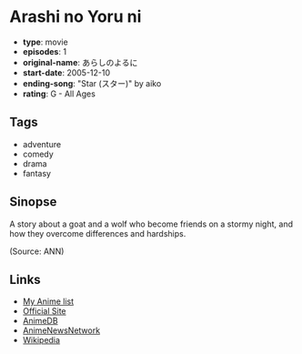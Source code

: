 # Arashi no Yoru ni

-   **type**: movie
-   **episodes**: 1
-   **original-name**: あらしのよるに
-   **start-date**: 2005-12-10
-   **ending-song**: "Star (スター)" by aiko
-   **rating**: G - All Ages

## Tags

-   adventure
-   comedy
-   drama
-   fantasy

## Sinopse

A story about a goat and a wolf who become friends on a stormy night, and how they overcome differences and hardships.

(Source: ANN)

## Links

-   [My Anime list](https://myanimelist.net/anime/1961/Arashi_no_Yoru_ni)
-   [Official Site](http://arayoru.com/pc/)
-   [AnimeDB](http://anidb.info/perl-bin/animedb.pl?show=anime&aid=3436)
-   [AnimeNewsNetwork](http://www.animenewsnetwork.com/encyclopedia/anime.php?id=5905)
-   [Wikipedia](http://en.wikipedia.org/wiki/Arashi_no_Yoru_Ni)

